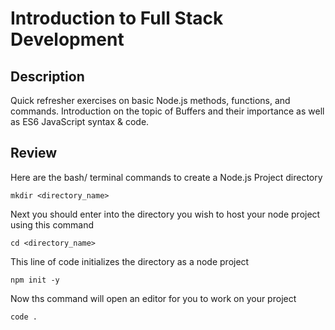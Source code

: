 # Introduction to Full Stack Development

## Description
Quick refresher exercises on basic Node.js methods, functions, and commands. Introduction on the topic of Buffers and their importance as well as ES6 JavaScript syntax & code.

## Review
Here are the bash/ terminal commands to create a Node.js Project directory
```
mkdir <directory_name>
```
Next you should enter into the directory you wish to host your node project using this command
```
cd <directory_name>
```
This line of code initializes the directory as a node project
```
npm init -y
```
Now ths command will open an editor for you to work on your project
```
code .
```